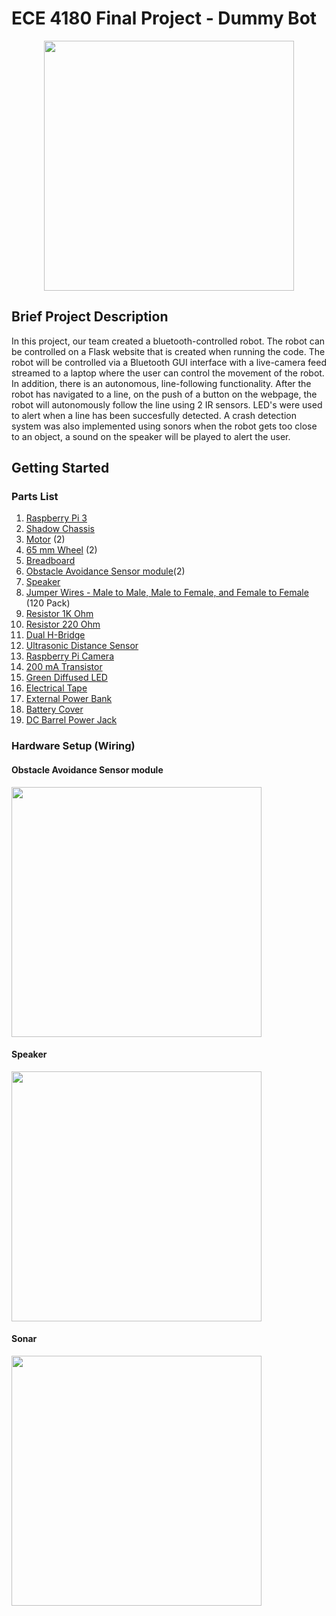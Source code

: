 # ECE 4180 Final Project - Dummy Bot
<p align="center">
<img src="https://github.com/tpetrick3/ECE4180-FinalProject/blob/500d28cca542fc554b31a36479b3f6cfc9b4c036/IMG_5728.jpg" width="400">
</p>

## Brief Project Description ##



In this project, our team created a bluetooth-controlled robot. The robot can be controlled on a Flask website that is created when running the code. The robot will be controlled via a Bluetooth GUI interface with a live-camera feed streamed to a laptop where the user can control the movement of the robot. In addition, there is an autonomous, line-following functionality. After the robot has navigated to a line, on the push of a button on the webpage, the robot will autonomously follow the line using 2 IR sensors. LED's were used to alert when a line has been succesfully detected. A crash detection system was also implemented using sonors when the robot gets too close to an object, a sound on the speaker will be played to alert the user.


## Getting Started ##

### Parts List ###
1. [Raspberry Pi 3](https://www.raspberrypi.com/products/raspberry-pi-3-model-b/)
2. [Shadow Chassis](https://www.sparkfun.com/products/13301)
3. [Motor](https://www.sparkfun.com/products/13302) (2)
4. [65 mm Wheel](https://www.sparkfun.com/products/13259) (2)
5. [Breadboard](https://www.sparkfun.com/products/12002)
6. [Obstacle Avoidance Sensor module](https://www.amazon.com/OSOYOO-Infrared-Obstacle-Avoidance-Arduino/dp/B01I57HIJ0)(2)
7. [Speaker](https://www.sparkfun.com/products/11089)
8. [Jumper Wires - Male to Male, Male to Female, and Female to Female](https://www.amazon.com/EDGELEC-Breadboard-Optional-Assorted-Multicolored/dp/B07GD2BWPY/ref=sr_1_3?crid=OV5MBZZ8V4T8&keywords=male+to+male+jumper+wires&qid=1639343284&s=electronics&sprefix=male+to+male+jump%2Celectronics%2C146&sr=1-3) (120 Pack)
9. [Resistor 1K Ohm](https://www.sparkfun.com/products/14492)
10. [Resistor 220 Ohm](https://www.sparkfun.com/products/17994)
11. [Dual H-Bridge](https://www.sparkfun.com/products/14450)
12. [Ultrasonic Distance Sensor](https://www.sparkfun.com/products/15569)
13. [Raspberry Pi Camera](https://www.raspberrypi.com/products/camera-module-v2/)
14. [200 mA Transistor](https://www.sparkfun.com/products/521)
15. [Green Diffused LED](https://www.sparkfun.com/products/10633)
16. [Electrical Tape](https://www.amazon.com/Scotch-Electrical-Tape-4-Inch-66-Foot/dp/B001ULCB1O)
17. [External Power Bank](https://www.amazon.com/Alongza-Portable-Charger-10000mAh-External/dp/B082X53VDL/ref=sr_1_34?keywords=small+external+power+supply&qid=1639343777&s=electronics&sr=1-34)
18. [Battery Cover](https://www.sparkfun.com/products/12083)
19. [DC Barrel Power Jack](https://www.sparkfun.com/products/119)

### Hardware Setup (Wiring) ###

#### Obstacle Avoidance Sensor module ####

<p align="left">
<img src="https://github.com/tpetrick3/ECE4180-FinalProject/blob/cd7bae4ffe6b8fe3ce1d59c48750e090fb257a88/images/circuit.png" width="400">
</p>

#### Speaker ####

<p align="left">
<img src="https://github.com/tpetrick3/ECE4180-FinalProject/blob/0fe1c11d0b63ebe17f9462220c63f7d08fec130f/images/speaker.png" width="400">
</p>

#### Sonar ####

<p align="left">
<img src="https://github.com/tpetrick3/ECE4180-FinalProject/blob/a6d8070e16e2f38da2f6ff92a71209e0e0f5395e/images/sonar.png" width="400">
</p>
